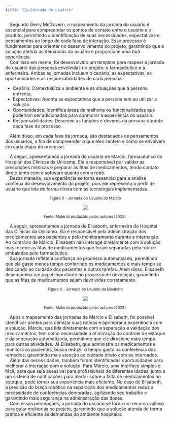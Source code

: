 ```yaml
---
title: "🚶‍♀️‍➡️Jornada do usuário"
---
```


&emsp;Segundo Gerry McGovern, o mapeamento da jornada do usuário é essencial para compreender os pontos de contato entre o usuário e o produto, permitindo a identificação de suas necessidades, expectativas e pensamentos ao longo de cada fase de interação. Esse processo é fundamental para orientar no desenvolvimento do projeto, garantindo que a solução atenda as demandas do usuário e proporcione uma boa experiência.  
&emsp;Com isso em mente, foi desenvolvido um template para mapear a jornada do usuário das personas envolvidas no projeto: o farmacêutico e a enfermeira. Ambas as jornadas incluem o cenário, as expectativas, as oportunidades e as responsabilidades de cada persona.

- Cenário: Contextualiza o ambiente e as situações que a persona enfrenta.
- Expectativas: Aponta as expectativas que a persona tem ao utilizar a solução.
- Oportunidades: Identifica áreas de melhoria ou funcionalidades que poderiam ser adicionadas para aprimorar a experiência do usuário.
- Responsabilidades: Descreve as funções e deveres da persona durante cada fase do processo.

&emsp;Além disso, em cada fase da jornada, são destacados os pensamentos dos usuários, a fim de compreender o que eles sentem e como se envolvem em cada etapa do processo.

&emsp;A seguir, apresentamos a jornada do usuário de Márcio, farmacêutico do Hospital das Clínicas da Unicamp. Ele é responsável por validar as prescrições médicas e preparar as fitas de medicamentos, tendo contato direto tanto com o software quanto com o robô.  
&emsp;Dessa maneira, sua experiência se torna essencial para a análise contínua do desenvolvimento do projeto, pois ele representa o perfil de usuário que lida de forma direta com as tecnologias implementadas.


<div align="center">

  <sub>Figura X - Jornada do Usuário do Márcio </sub>

  <img src="/img/jornada-1.png"/>

  <sup>Fonte: Material produzido pelos autores (2025).</sup>

</div>


&emsp;A seguir, apresentamos a jornada de Elisabeth, enfermeira do Hospital das Clínicas da Unicamp. Ela é responsável pela administração dos medicamentos aos pacientes e pelo monitoramento durante a internação. Ao contrário de Márcio, Elisabeth não interage diretamente com a solução, mas recebe as fitas de medicamentos que foram separadas pelo robô e embaladas pelo farmacêutico.  
&emsp;Sua jornada reflete a confiança no processo automatizado, permitindo que ela gaste menos tempo conferindo os medicamentos e mais tempo se dedicando ao cuidado dos pacientes e outras tarefas. Além disso, Elisabeth desempenha um papel importante no processo de devolução, garantindo que as fitas de medicamentos sejam devolvidas corretamente.


<div align="center">

  <sub>Figura X - Jornada do Usuário da Elisabeth </sub>

  <img src="/img/jornada-2.png"/>

  <sup>Fonte: Material produzido pelos autores (2025).</sup>

</div>


&emsp;Após o mapeamento das jornadas de Márcio e Elisabeth, foi possível identificar pontos para otimizar suas rotinas e aprimorar a experiência com a solução. Márcio, que lida diretamente com a separação e validação dos medicamentos, tem como necessidade a otimização do controle de estoque e da separação automatizada, permitindo que ele direcione mais tempo para outras atividades. Já Elisabeth, que administra os medicamentos e monitora os pacientes, busca reduzir o tempo gasto na conferência dos remédios, garantindo mais atenção ao cuidado direto com os internados.    
&emsp;Além das necessidades, também foram identificadas oportunidades para melhorar a interação com a solução. Para Márcio, uma interface simples e fácil, para que seja acessível para profissionais de diferentes idades, junto a um sistema de notificações para alertar sobre a falta de medicamentos no estoque, pode tornar sua experiência mais eficiente. No caso de Elisabeth, a precisão do braço robótico na separação dos medicamentos reduz a necessidade de conferências demoradas, agilizando seu trabalho e garantindo mais segurança na administração das doses.   
&emsp;Com essas percepções, a jornada do usuário se torna um recurso valioso para guiar melhorias no projeto, garantindo que a solução atenda de forma prática e eficiente às demandas do ambiente hospitalar.




